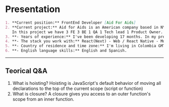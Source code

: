 # Presentation

```markdown
1. **Current position:** FrontEnd Developer [Aid For Aids]
2. **Current project:** Aid for Aids is an American company based in NY and providing services in LATAM. We are building a platform for medical and psycological attention.
   In this project we have 3 FE 3 BE 1 QA 1 Tech lead 1 Product Owner.
3. **- Years of experience:** I've been developing 17 months. In my previuos experience I was developed a Booking system in Platzi.
4. **- The stack you work with:** React(Next) - Web / React Native - Mobile / Node / Redux toolkits / Formik & Yup / Azure DevOps /
5. **- Country of residence and time zone:** I'm living in Colombia GMT-5.
6. **- English language skills:** English and Spanish.
```

---

## Teorical Q&A

1. What is hoisting?
   Hoisting is JavaScript's default behavior of moving
   all declarations to the top of the current scope (script or function)
2. What is closure?
   A closure gives you access to an outer function's scope from an inner function.
